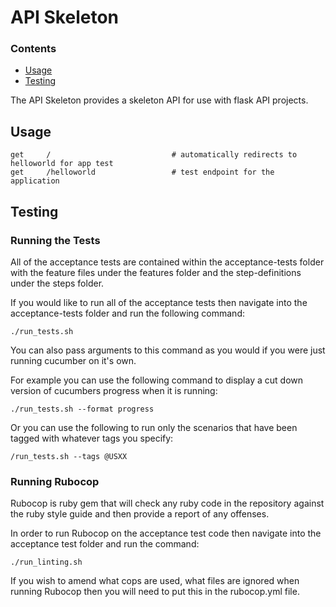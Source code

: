 # API Skeleton

### Contents

- [Usage](#usage)
- [Testing](#Testing)

The API Skeleton provides a skeleton API for use with flask API projects.

## Usage
```
get     /                           # automatically redirects to helloworld for app test
get     /helloworld                 # test endpoint for the application
```

## Testing

### Running the Tests

All of the acceptance tests are contained within the acceptance-tests folder with the feature files under the features folder and the step-definitions under the steps folder.

If you would like to run all of the acceptance tests then navigate into the acceptance-tests folder and run the following command:

```
./run_tests.sh
```

You can also pass arguments to this command as you would if you were just running cucumber on it's own.

For example you can use the following command to display a cut down version of cucumbers progress when it is running:

```
./run_tests.sh --format progress
```

Or you can use the following to run only the scenarios that have been tagged with whatever tags you specify:

```
/run_tests.sh --tags @USXX
```

### Running Rubocop

Rubocop is ruby gem that will check any ruby code in the repository against the ruby style guide and then provide a report of any offenses.

In order to run Rubocop on the acceptance test code then navigate into the acceptance test folder and run the command:

```
./run_linting.sh
```

If you wish to amend what cops are used, what files are ignored when running Rubocop then you will need to put this in the rubocop.yml file.
